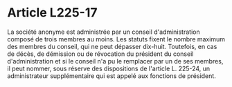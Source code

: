 # Article L225-17

La société anonyme est administrée par un conseil d'administration composé de trois membres au moins. Les statuts fixent le nombre maximum des membres du conseil, qui ne peut dépasser dix-huit.   Toutefois, en cas de décès, de démission ou de révocation du président du conseil d'administration et si le conseil n'a pu le remplacer par un de ses membres, il peut nommer, sous réserve des dispositions de l'article L. 225-24, un administrateur supplémentaire qui est appelé aux fonctions de président.